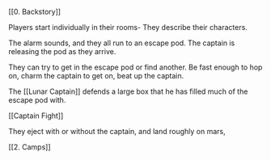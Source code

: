 [[0. Backstory]]

Players start individually in their rooms- 
They describe their characters.

The alarm sounds, and they all run to an escape pod. The captain is releasing the pod as they arrive.

They can try to get in the escape pod or find another.
Be fast enough to hop on, charm the captain to get on, beat up the captain.

The [[Lunar Captain]] defends a large box that he has filled much of the escape pod with.

[[Captain Fight]]

They eject with or without the captain, and land roughly on mars, 

[[2. Camps]]
